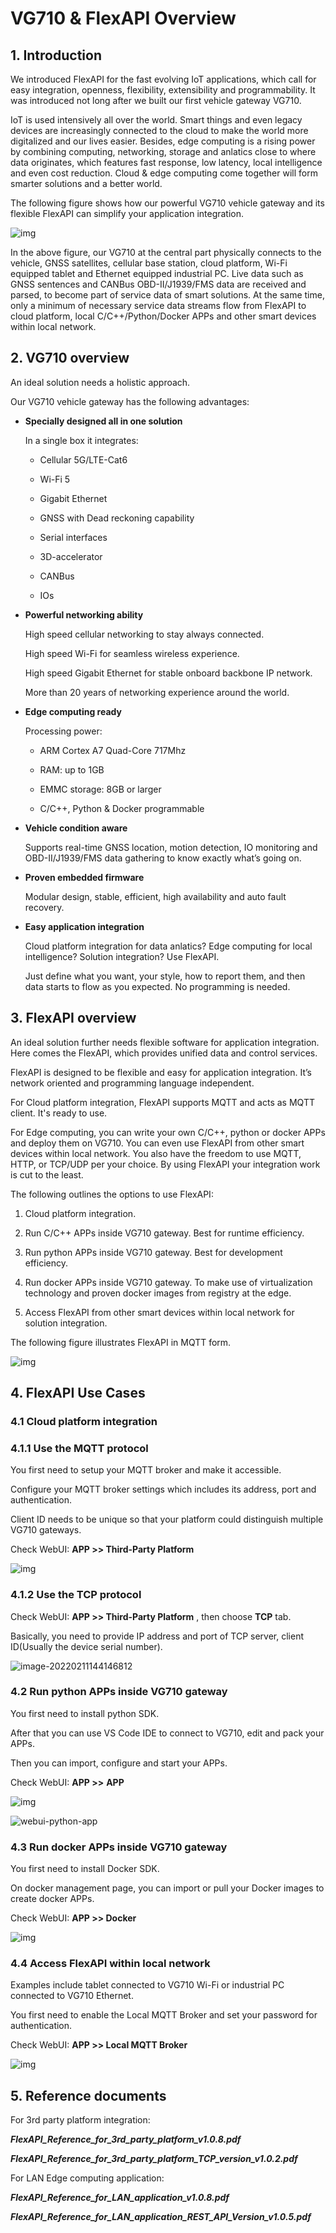 # VG710 & FlexAPI Overview

## 1. Introduction

We introduced FlexAPI for the fast evolving IoT applications, which call for easy integration, openness, flexibility, extensibility and programmability. It was introduced not long after we built our first vehicle gateway VG710.

IoT is used intensively all over the world. Smart things and even legacy devices are increasingly connected to the cloud to make the world more digitalized and our lives easier. 
Besides, edge computing is a rising power by combining computing, networking, storage and anlatics close to where data originates, which features fast response, low latency, local intelligence and even cost reduction. 
Cloud & edge computing come together will form smarter solutions and a better world.

The following figure shows how our powerful VG710 vehicle gateway and its flexible FlexAPI can simplify your application integration.

![img](images/FlexAPI/apply-overview.jpg) 

In the above figure, our VG710 at the central part physically connects to the vehicle, GNSS satellites, cellular base station, cloud platform, Wi-Fi equipped tablet and Ethernet equipped industrial PC. Live data such as GNSS sentences and CANBus OBD-II/J1939/FMS data are received and parsed, to become part of service data of smart solutions. At the same time, only a minimum of necessary service data streams flow from FlexAPI to cloud platform, local C/C++/Python/Docker APPs and other smart devices within local network.

## 2. VG710 overview

An ideal solution needs a holistic approach.

Our VG710 vehicle gateway has the following advantages:

- **Specially designed all in one solution**

  In a single box it integrates:
  
  - Cellular 5G/LTE-Cat6
  
  - Wi-Fi 5
  
  - Gigabit Ethernet
  
  - GNSS with Dead reckoning capability
  
  - Serial interfaces
  
  - 3D-accelerator
  
  - CANBus
  
  - IOs
  
- **Powerful networking ability**

  High speed cellular networking to stay always connected.

  High speed Wi-Fi for seamless wireless experience.

  High speed Gigabit Ethernet for stable onboard backbone IP network.

  More than 20 years of networking experience around the world.

- **Edge computing ready** 

  Processing power: 

  - ARM Cortex A7 Quad-Core 717Mhz

  - RAM: up to 1GB

  - EMMC storage: 8GB or larger

  - C/C++, Python & Docker programmable

- **Vehicle condition aware**

  Supports real-time GNSS location, motion detection, IO monitoring and OBD-II/J1939/FMS data gathering to know exactly what’s going on.

- **Proven embedded firmware**

  Modular design, stable, efficient, high availability and auto fault recovery.

- **Easy application integration**

   Cloud platform integration for data anlatics? Edge computing for local intelligence? Solution integration? Use FlexAPI.
   
   Just define what you want, your style, how to report them, and then data starts to flow as you expected. No programming is needed.

## 3. FlexAPI overview

An ideal solution further needs flexible software for application integration. Here comes the FlexAPI, which provides unified data and control services.

FlexAPI is designed to be flexible and easy for application integration. It’s network oriented and programming language independent.

For Cloud platform integration, FlexAPI supports MQTT and acts as MQTT client. It's ready to use.

For Edge computing, you can write your own C/C++, python or docker APPs and deploy them on VG710. You can even use FlexAPI from other smart devices within local network. You also have the freedom to use MQTT, HTTP, or TCP/UDP per your choice. By using FlexAPI your integration work is cut to the least.

The following outlines the options to use FlexAPI:

1. Cloud platform integration.

2. Run C/C++  APPs inside VG710 gateway. Best for runtime efficiency.

3. Run python APPs inside VG710 gateway. Best for development efficiency.

4. Run docker APPs inside VG710 gateway. To make use of virtualization technology and proven docker images from registry at the edge.

5. Access FlexAPI from other smart devices within local network for solution integration.

The following figure illustrates FlexAPI in MQTT form.

![img](images/FlexAPI/FlexAPI.png) 

## 4. FlexAPI Use Cases

### 4.1 Cloud platform integration

### 4.1.1 Use the MQTT protocol

You first need to setup your MQTT broker and make it accessible.

Configure your MQTT broker settings which includes its address, port and authentication.

Client ID needs to be unique so that your platform could distinguish multiple VG710 gateways.

Check WebUI: **APP >> Third-Party Platform**

![img](images/FlexAPI/webui-3rd-platform-mqtt.jpg) 

### 4.1.2 Use the TCP protocol

Check WebUI: **APP >> Third-Party Platform** , then choose **TCP** tab.

Basically, you need to provide IP address and port of TCP server, client ID(Usually the device serial number).

![image-20220211144146812](images/FlexAPI/webui-3rd-platform-tcp.png)

### 4.2 Run python APPs inside VG710 gateway

You first need to install python SDK.

After that you can use VS Code IDE to connect to VG710, edit and pack your APPs.

Then you can import, configure and start your APPs.

Check WebUI: **APP >>** **APP**

![img](images/FlexAPI/webui-python-status.jpg) 

 ![webui-python-app](images/FlexAPI/webui-python-app-1644562850027.jpg)

### 4.3 Run docker APPs inside VG710 gateway

You first need to install Docker SDK.

On docker management page, you can import or pull your Docker images to create docker APPs.

Check WebUI: **APP >> Docker**

![img](images/FlexAPI/webui-docker.jpg) 

### 4.4 Access FlexAPI within local network

Examples include tablet connected to VG710 Wi-Fi or industrial PC connected to VG710 Ethernet.

You first need to enable the Local MQTT Broker and set your password for authentication.

Check WebUI: **APP >> Local MQTT Broker**

![img](images/FlexAPI/webui-local-mqtt-broker.jpg) 

## 5. Reference documents

For 3rd party platform integration:

***FlexAPI_Reference_for_3rd_party_platform_v1.0.8.pdf***

***FlexAPI_Reference_for_3rd_party_platform_TCP_version_v1.0.2.pdf***

For LAN Edge computing application:

***FlexAPI_Reference_for_LAN_application_v1.0.8.pdf***

***FlexAPI_Reference_for_LAN_application_REST_API_Version_v1.0.5.pdf***
